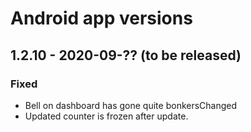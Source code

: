 # Android app versions

## 1.2.10 - 2020-09-?? \(to be released\)

### Fixed

* Bell on dashboard has gone quite bonkersChanged
* Updated counter is frozen after update.



